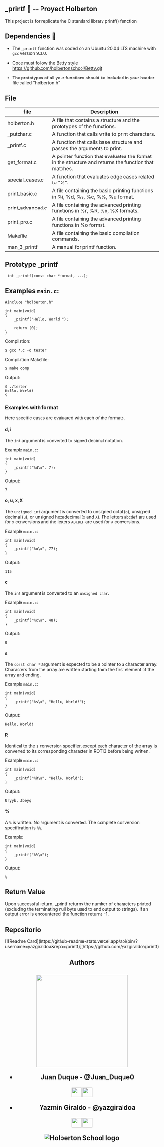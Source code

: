 ## _printf :page_facing_up: -- Proyect Holberton 

This project is for replicate the C standard library printf() function

## Dependencies :couple:

* The `_printf` function was coded on an Ubuntu 20.04 LTS machine with `gcc` version 9.3.0.

* Code must follow the Betty style https://github.com/holbertonschool/Betty.git

* The prototypes of all your functions should be included in your header file called "holberton.h"


## File
file            |   Description
--|--
holberton.h     | A file that contains a structure and the prototypes of the functions.
_putchar.c      | A function that calls write to print characters.
_printf.c       | A function that calls base structure and passes the arguments to print.
get_format.c    | A pointer function that evaluates the format in the structure and returns the function that matches.
special_cases.c | A function that evaluates edge cases related to "%".
print_basic.c   | A file containing the basic printing functions in %i, %d, %s, %c, %%, %u format.
print_advanced.c| A file containing the advanced printing functions in %r, %R, %x, %X formats.
print_pro.c     | A file containing the advanced printing functions in %o format.
Makefile        | A file containing the basic compilation commands.
man_3_printf    | A manual for printf function.

## Prototype  _printf
``` int _printf(const char *format, ...);```

## Examples `main.c`:
```
#include "holberton.h"

int main(void)
{
    _printf("Hello, World!");

    return (0);
}
```

Compilation:
```
$ gcc *.c -o tester
```
Compilation Makefile:
```
$ make comp
```

Output:
```
$ ./tester
Hello, World!
$
```
### Examples with format
Here specific cases are evaluated with each of the formats.

#### d, i
The `int` argument is converted to signed decimal notation.

Example `main.c`:
```
int main(void)
{
    _printf("%d\n", 7);
}
```
Output:
```
7
```
#### o, u, x, X
The `unsigned int` argument is converted to unsigned octal (`o`), unsigned
decimal (`u`), or unsigned hexadecimal (`x` and `X`). The letters `abcdef` are
used for `x` conversions and the letters `ABCDEF` are used for `X` conversions.

Example `main.c`:
```
int main(void)
{
    _printf("%o\n", 77);
}
```
Output:
```
115
```
#### c
The `int` argument is converted to an `unsigned char`.

Example `main.c`:
```
int main(void)
{
    _printf("%c\n", 48);
}
```
Output:
```
0
```
#### s
The `const char *` argument is expected to be a pointer to a character array. Characters from the array are written starting from the first element of the array and ending.

Example `main.c`:
```
int main(void)
{
    _printf("%s\n", "Hello, World!");
}
```
Output:
```
Hello, World!
```
#### R

Identical to the `s` conversion specifier, except each character of the array
is converted to its corresponding character in ROT13 before being written.

Example `main.c`:
```
int main(void)
{
    _printf("%R\n", "Hello, World");
}
```
Output:
```
Uryyb, Jbeyq
```
#### %
A `%` is written. No argument is converted. The complete conversion
specification is `%%`.

Example:
```
int main(void)
{
    _printf("%%\n");
}
```
Output:
```
%
```

## Return Value
Upon successful return, _printf returns the number of characters printed (excluding the terminating null byte used to end output to strings). If an output error is encountered, the function returns -1.


<h2>Repositorio</h2>
[![Readme Card](https://github-readme-stats.vercel.app/api/pin/?username=yazgiraldoa&repo=/printf)](https://github.com/yazgiraldoa/printf)

 <h2 align = 'center'>Authors</h2>
<h2 align = 'center' ><img src='https://raw.githubusercontent.com/ShahriarShafin/ShahriarShafin/main/Assets/handshake.gif' width="300px"> 

* **Juan Duque** - @Juan_Duque0 

<a href = 'https://www.twitter.com/@juan_duque0'> <img width = '32px' align= 'center' src="https://raw.githubusercontent.com/rahulbanerjee26/githubAboutMeGenerator/main/icons/twitter.svg"/></a> 
<a href = 'https://www.github.com/DKBARB10'> <img width = '32px' align= 'center' src="https://raw.githubusercontent.com/rahulbanerjee26/githubAboutMeGenerator/main/icons/github.svg"/></a> 

* **Yazmin Giraldo** - @yazgiraldoa 

<a href = 'https://www.twitter.com/@yazgiraldoa'> <img width = '32px' align= 'center' src="https://raw.githubusercontent.com/rahulbanerjee26/githubAboutMeGenerator/main/icons/twitter.svg"/></a> 
<a href = 'https://www.github.com/yazgiraldoa'> <img width = '32px' align= 'center' src="https://raw.githubusercontent.com/rahulbanerjee26/githubAboutMeGenerator/main/icons/github.svg"/></a> 
   
 <img src="http://www.holbertonschool.com/holberton-logo.png" alt="Holberton School logo">
  
   
</h2>
